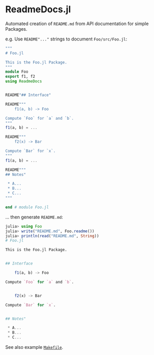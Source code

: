 # ReadmeDocs.jl

Automated creation of `README.md` from API documentation for simple Packages.

e.g. Use `README"..."` strings to document `Foo/src/Foo.jl`:

```julia
"""
# Foo.jl

This is the Foo.jl Package.
"""
module Foo
export f1, f2
using ReadmeDocs


README"## Interface"

README"""
    f1(a, b) -> Foo

Compute `Foo` for `a` and `b`.
"""
f1(a, b) = ...

README"""
    f2(x) -> Bar

Compute `Bar` for `x`.
"""
f1(a, b) = ...

README"""
## Notes"

 * A...
 * B...
 * C...
"""

end # module Foo.jl
```

... then generate `README.md`:

```julia
julia> using Foo
julia> write("README.md", Foo.readme())
julia> println(read("README.md", String))
# Foo.jl

This is the Foo.jl Package.


## Interface

    f1(a, b) -> Foo

Compute `Foo` for `a` and `b`.


    f2(x) -> Bar

Compute `Bar` for `x`.


## Notes"

 * A...
 * B...
 * C...
```

See also example [`Makefile`](Makefile).

